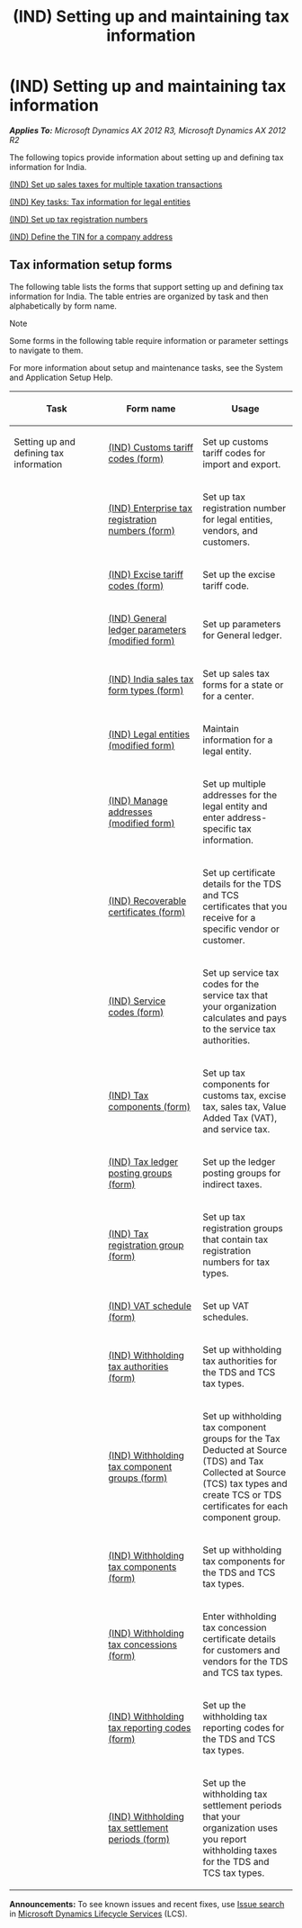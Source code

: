 ﻿---
title: (IND) Setting up and maintaining tax information
TOCTitle: (IND) Setting up and maintaining tax information
ms:assetid: 7e227a42-5e80-47bc-b458-9f5680b28426
ms:mtpsurl: https://technet.microsoft.com/en-us/library/JJ677955(v=AX.60)
ms:contentKeyID: 49385919
ms.date: 04/18/2014
mtps_version: v=AX.60
---

# (IND) Setting up and maintaining tax information 


_**Applies To:** Microsoft Dynamics AX 2012 R3, Microsoft Dynamics AX 2012 R2_

The following topics provide information about setting up and defining tax information for India.

[(IND) Set up sales taxes for multiple taxation transactions](ind-set-up-sales-taxes-for-multiple-taxation-transactions.md)

[(IND) Key tasks: Tax information for legal entities](ind-key-tasks-tax-information-for-legal-entities.md)

[(IND) Set up tax registration numbers](ind-set-up-tax-registration-numbers.md)

[(IND) Define the TIN for a company address](ind-define-the-tin-for-a-company-address.md)

## Tax information setup forms

The following table lists the forms that support setting up and defining tax information for India. The table entries are organized by task and then alphabetically by form name.


> [!NOTE]
> <P>Some forms in the following table require information or parameter settings to navigate to them.</P>



For more information about setup and maintenance tasks, see the System and Application Setup Help.

<table>
<colgroup>
<col style="width: 33%" />
<col style="width: 33%" />
<col style="width: 33%" />
</colgroup>
<thead>
<tr class="header">
<th><p>Task</p></th>
<th><p>Form name</p></th>
<th><p>Usage</p></th>
</tr>
</thead>
<tbody>
<tr class="odd">
<td><p>Setting up and defining tax information</p></td>
<td><p><a href="https://technet.microsoft.com/en-us/library/jj664828(v=ax.60)">(IND) Customs tariff codes (form)</a></p></td>
<td><p>Set up customs tariff codes for import and export.</p></td>
</tr>
<tr class="even">
<td><p></p></td>
<td><p><a href="https://technet.microsoft.com/en-us/library/jj664598(v=ax.60)">(IND) Enterprise tax registration numbers (form)</a></p></td>
<td><p>Set up tax registration number for legal entities, vendors, and customers.</p></td>
</tr>
<tr class="odd">
<td><p></p></td>
<td><p><a href="https://technet.microsoft.com/en-us/library/jj710976(v=ax.60)">(IND) Excise tariff codes (form)</a></p></td>
<td><p>Set up the excise tariff code.</p></td>
</tr>
<tr class="even">
<td><p></p></td>
<td><p><a href="https://technet.microsoft.com/en-us/library/jj677901(v=ax.60)">(IND) General ledger parameters (modified form)</a></p></td>
<td><p>Set up parameters for General ledger.</p></td>
</tr>
<tr class="odd">
<td><p></p></td>
<td><p><a href="https://technet.microsoft.com/en-us/library/jj664956(v=ax.60)">(IND) India sales tax form types (form)</a></p></td>
<td><p>Set up sales tax forms for a state or for a center.</p></td>
</tr>
<tr class="even">
<td><p></p></td>
<td><p><a href="https://technet.microsoft.com/en-us/library/jj664569(v=ax.60)">(IND) Legal entities (modified form)</a></p></td>
<td><p>Maintain information for a legal entity.</p></td>
</tr>
<tr class="odd">
<td><p></p></td>
<td><p><a href="https://technet.microsoft.com/en-us/library/jj664593(v=ax.60)">(IND) Manage addresses (modified form)</a></p></td>
<td><p>Set up multiple addresses for the legal entity and enter address-specific tax information.</p></td>
</tr>
<tr class="even">
<td><p></p></td>
<td><p><a href="https://technet.microsoft.com/en-us/library/jj664816(v=ax.60)">(IND) Recoverable certificates (form)</a></p></td>
<td><p>Set up certificate details for the TDS and TCS certificates that you receive for a specific vendor or customer.</p></td>
</tr>
<tr class="odd">
<td><p></p></td>
<td><p><a href="https://technet.microsoft.com/en-us/library/jj664830(v=ax.60)">(IND) Service codes (form)</a></p></td>
<td><p>Set up service tax codes for the service tax that your organization calculates and pays to the service tax authorities.</p></td>
</tr>
<tr class="even">
<td><p></p></td>
<td><p><a href="https://technet.microsoft.com/en-us/library/jj664734(v=ax.60)">(IND) Tax components (form)</a></p></td>
<td><p>Set up tax components for customs tax, excise tax, sales tax, Value Added Tax (VAT), and service tax.</p></td>
</tr>
<tr class="odd">
<td><p></p></td>
<td><p><a href="https://technet.microsoft.com/en-us/library/jj664546(v=ax.60)">(IND) Tax ledger posting groups (form)</a></p></td>
<td><p>Set up the ledger posting groups for indirect taxes.</p></td>
</tr>
<tr class="even">
<td><p></p></td>
<td><p><a href="https://technet.microsoft.com/en-us/library/jj664453(v=ax.60)">(IND) Tax registration group (form)</a></p></td>
<td><p>Set up tax registration groups that contain tax registration numbers for tax types.</p></td>
</tr>
<tr class="odd">
<td><p></p></td>
<td><p><a href="https://technet.microsoft.com/en-us/library/jj664423(v=ax.60)">(IND) VAT schedule (form)</a></p></td>
<td><p>Set up VAT schedules.</p></td>
</tr>
<tr class="even">
<td><p></p></td>
<td><p><a href="https://technet.microsoft.com/en-us/library/jj664871(v=ax.60)">(IND) Withholding tax authorities (form)</a></p></td>
<td><p>Set up withholding tax authorities for the TDS and TCS tax types.</p></td>
</tr>
<tr class="odd">
<td><p></p></td>
<td><p><a href="https://technet.microsoft.com/en-us/library/jj678017(v=ax.60)">(IND) Withholding tax component groups (form)</a></p></td>
<td><p>Set up withholding tax component groups for the Tax Deducted at Source (TDS) and Tax Collected at Source (TCS) tax types and create TCS or TDS certificates for each component group.</p></td>
</tr>
<tr class="even">
<td><p></p></td>
<td><p><a href="https://technet.microsoft.com/en-us/library/jj664790(v=ax.60)">(IND) Withholding tax components (form)</a></p></td>
<td><p>Set up withholding tax components for the TDS and TCS tax types.</p></td>
</tr>
<tr class="odd">
<td><p></p></td>
<td><p><a href="https://technet.microsoft.com/en-us/library/jj664953(v=ax.60)">(IND) Withholding tax concessions (form)</a></p></td>
<td><p>Enter withholding tax concession certificate details for customers and vendors for the TDS and TCS tax types.</p></td>
</tr>
<tr class="even">
<td><p></p></td>
<td><p><a href="https://technet.microsoft.com/en-us/library/jj664934(v=ax.60)">(IND) Withholding tax reporting codes (form)</a></p></td>
<td><p>Set up the withholding tax reporting codes for the TDS and TCS tax types.</p></td>
</tr>
<tr class="odd">
<td><p></p></td>
<td><p><a href="https://technet.microsoft.com/en-us/library/jj664719(v=ax.60)">(IND) Withholding tax settlement periods (form)</a></p></td>
<td><p>Set up the withholding tax settlement periods that your organization uses you report withholding taxes for the TDS and TCS tax types.</p></td>
</tr>
</tbody>
</table>

  
**Announcements:** To see known issues and recent fixes, use [Issue search](http://go.microsoft.com/fwlink/?linkid=389258) in [Microsoft Dynamics Lifecycle Services](http://go.microsoft.com/fwlink/?linkid=306505) (LCS).

